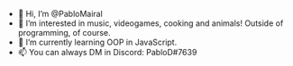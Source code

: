 - 👋 Hi, I’m @PabloMairal
- 👀 I’m interested in music, videogames, cooking and animals! Outside of programming, of course.
- 🌱 I’m currently learning OOP in JavaScript.
- 📫 You can always DM in Discord: PabloD#7639

